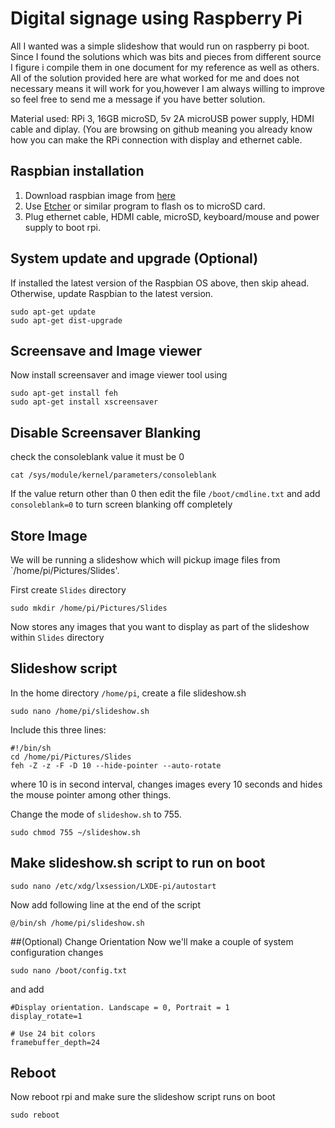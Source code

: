 # Digital signage using Raspberry Pi

All I wanted was a simple slideshow that would run on raspberry pi boot. Since I found the solutions which was bits and pieces from different source I figure i compile them in one document for my reference as well as others. All of the solution provided here are what worked for me and does not necessary means it will work for you,however I am always willing to improve so feel free to send me a message if you have better solution.

Material used: RPi 3, 16GB microSD, 5v 2A microUSB power supply, HDMI cable and diplay.
(You are browsing on github meaning you already know how you can make the RPi connection with display and ethernet cable.

## Raspbian installation
1. Download raspbian image from [here](https://www.raspberrypi.org/downloads/raspbian/)
2. Use [Etcher](https://www.balena.io/etcher/) or similar program to flash os to microSD card.
3. Plug ethernet cable, HDMI cable, microSD, keyboard/mouse and power supply to boot rpi.

## System update and upgrade (Optional)
If installed the latest version of the Raspbian OS above, then skip ahead. Otherwise, update Raspbian to the latest version.
```
sudo apt-get update
sudo apt-get dist-upgrade
```

## Screensave and Image viewer
Now install screensaver and image viewer tool using
```
sudo apt-get install feh
sudo apt-get install xscreensaver
```

## Disable Screensaver Blanking

check the consoleblank value it must be 0
```
cat /sys/module/kernel/parameters/consoleblank
```

If the value return other than 0 then edit the file `/boot/cmdline.txt` and add `consoleblank=0` to turn screen blanking off completely

## Store Image
We will be running a slideshow which will pickup image files from `/home/pi/Pictures/Slides'.

First create `Slides` directory
```
sudo mkdir /home/pi/Pictures/Slides
```
Now stores any images that you want to display as part of the slideshow within `Slides` directory

## Slideshow script
In the home directory `/home/pi`, create a file slideshow.sh
```
sudo nano /home/pi/slideshow.sh
```

Include this three lines:
```
#!/bin/sh
cd /home/pi/Pictures/Slides
feh -Z -z -F -D 10 --hide-pointer --auto-rotate
```
where 10 is in second interval, changes images every 10 seconds and hides the mouse pointer among other things.

Change the mode of `slideshow.sh` to 755.
```
sudo chmod 755 ~/slideshow.sh
```

## Make slideshow.sh script to run on boot
```
sudo nano /etc/xdg/lxsession/LXDE-pi/autostart
```
Now add following line at the end of the script
```
@/bin/sh /home/pi/slideshow.sh
```

##(Optional) Change Orientation
Now we'll make a couple of system configuration changes
```
sudo nano /boot/config.txt
```
and add

```
#Display orientation. Landscape = 0, Portrait = 1
display_rotate=1

# Use 24 bit colors
framebuffer_depth=24
```

## Reboot
Now reboot rpi and make sure the slideshow script runs on boot
```
sudo reboot
```
